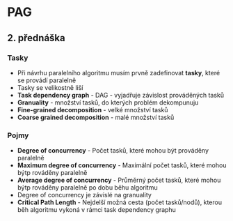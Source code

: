 # PAG
## 2. přednáška
### Tasky
- Při návrhu paralelního algoritmu musím prvně zadefinovat **tasky**, které se provádí paralelně
- Tasky se velikostně liší
- **Task dependency graph** - DAG - vyjadřuje závislost prováděných tasků
- **Granuality** - množství tasků, do kterých problém dekompunuju
- **Fine-grained decomposition** - velké množství tasků
- **Coarse grained decomposition** - malé množství tasků

### Pojmy
- **Degree of concurrency** - Počet tasků, které mohou být prováděny paralelně
- **Maximum degree of concurrency** - Maximální počet tasků, které mohou býtp rováděny paralelně
- **Average degree of concurrency** - Průměrný počet tasků, které mohou býtp rováděny paralelně po dobu běhu algoritmu
- Degree of concurrency je závislé na granuality
- **Critical Path Length** - Nejdelší možná cesta (počet tasků/nodů), kterou běh algoritmu vykoná v rámci task dependency graphu

